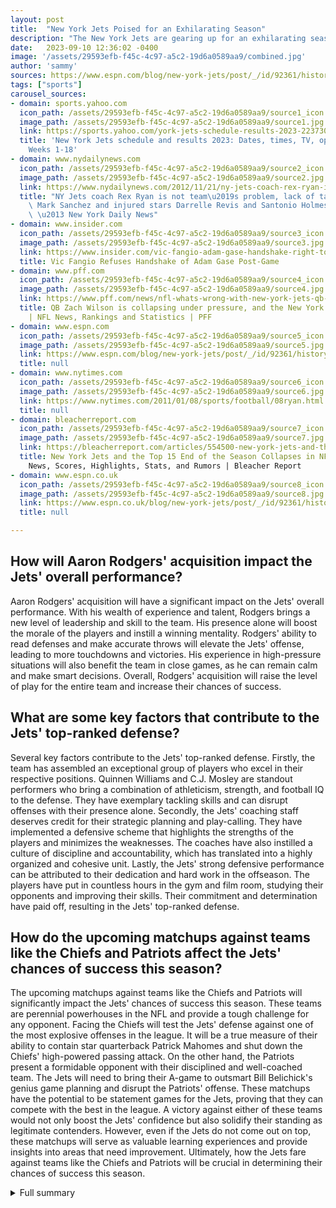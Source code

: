 ```yaml
---
layout: post
title:  "New York Jets Poised for an Exhilarating Season"
description: "The New York Jets are gearing up for an exhilarating season, filled with high expectations and thrilling storylines."
date:   2023-09-10 12:36:02 -0400
image: '/assets/29593efb-f45c-4c97-a5c2-19d6a0589aa9/combined.jpg'
author: 'sammy'
sources: https://www.espn.com/blog/new-york-jets/post/_/id/92361/history-says-jets-aaron-rodgers-always-wins-big-with-a-strong-defense https://sports.yahoo.com/york-jets-schedule-results-2023-223730098.html https://www.nytimes.com/2011/01/08/sports/football/08ryan.html https://www.nydailynews.com/2012/11/21/ny-jets-coach-rex-ryan-is-not-teams-problem-lack-of-talent-behind-mark-sanchez-and-injured-stars-darrelle-revis-and-santonio-holmes-are-problems/ https://www.insider.com/vic-fangio-adam-gase-handshake-right-to-the-locker-room-2020-10 https://bleacherreport.com/articles/554500-new-york-jets-and-the-top-15-end-of-the-season-collapses-in-nfl-history https://www.pff.com/news/nfl-whats-wrong-with-new-york-jets-qb-zach-wilson https://www.espn.co.uk/blog/new-york-jets/post/_/id/92361/history-says-jets-aaron-rodgers-always-wins-big-with-a-strong-defense
tags: ["sports"]
carousel_sources:
- domain: sports.yahoo.com
  icon_path: /assets/29593efb-f45c-4c97-a5c2-19d6a0589aa9/source1_icon.jpg
  image_path: /assets/29593efb-f45c-4c97-a5c2-19d6a0589aa9/source1.jpg
  link: https://sports.yahoo.com/york-jets-schedule-results-2023-223730098.html
  title: 'New York Jets schedule and results 2023: Dates, times, TV, opponents for
    Weeks 1-18'
- domain: www.nydailynews.com
  icon_path: /assets/29593efb-f45c-4c97-a5c2-19d6a0589aa9/source2_icon.jpg
  image_path: /assets/29593efb-f45c-4c97-a5c2-19d6a0589aa9/source2.jpg
  link: https://www.nydailynews.com/2012/11/21/ny-jets-coach-rex-ryan-is-not-teams-problem-lack-of-talent-behind-mark-sanchez-and-injured-stars-darrelle-revis-and-santonio-holmes-are-problems/
  title: "NY Jets coach Rex Ryan is not team\u2019s problem, lack of talent behind\
    \ Mark Sanchez and injured stars Darrelle Revis and Santonio Holmes are problems\
    \ \u2013 New York Daily News"
- domain: www.insider.com
  icon_path: /assets/29593efb-f45c-4c97-a5c2-19d6a0589aa9/source3_icon.jpg
  image_path: /assets/29593efb-f45c-4c97-a5c2-19d6a0589aa9/source3.jpg
  link: https://www.insider.com/vic-fangio-adam-gase-handshake-right-to-the-locker-room-2020-10
  title: Vic Fangio Refuses Handshake of Adam Gase Post-Game
- domain: www.pff.com
  icon_path: /assets/29593efb-f45c-4c97-a5c2-19d6a0589aa9/source4_icon.jpg
  image_path: /assets/29593efb-f45c-4c97-a5c2-19d6a0589aa9/source4.jpg
  link: https://www.pff.com/news/nfl-whats-wrong-with-new-york-jets-qb-zach-wilson
  title: QB Zach Wilson is collapsing under pressure, and the New York Jets need more
    | NFL News, Rankings and Statistics | PFF
- domain: www.espn.com
  icon_path: /assets/29593efb-f45c-4c97-a5c2-19d6a0589aa9/source5_icon.jpg
  image_path: /assets/29593efb-f45c-4c97-a5c2-19d6a0589aa9/source5.jpg
  link: https://www.espn.com/blog/new-york-jets/post/_/id/92361/history-says-jets-aaron-rodgers-always-wins-big-with-a-strong-defense
  title: null
- domain: www.nytimes.com
  icon_path: /assets/29593efb-f45c-4c97-a5c2-19d6a0589aa9/source6_icon.jpg
  image_path: /assets/29593efb-f45c-4c97-a5c2-19d6a0589aa9/source6.jpg
  link: https://www.nytimes.com/2011/01/08/sports/football/08ryan.html
  title: null
- domain: bleacherreport.com
  icon_path: /assets/29593efb-f45c-4c97-a5c2-19d6a0589aa9/source7_icon.jpg
  image_path: /assets/29593efb-f45c-4c97-a5c2-19d6a0589aa9/source7.jpg
  link: https://bleacherreport.com/articles/554500-new-york-jets-and-the-top-15-end-of-the-season-collapses-in-nfl-history
  title: New York Jets and the Top 15 End of the Season Collapses in NFL History |
    News, Scores, Highlights, Stats, and Rumors | Bleacher Report
- domain: www.espn.co.uk
  icon_path: /assets/29593efb-f45c-4c97-a5c2-19d6a0589aa9/source8_icon.jpg
  image_path: /assets/29593efb-f45c-4c97-a5c2-19d6a0589aa9/source8.jpg
  link: https://www.espn.co.uk/blog/new-york-jets/post/_/id/92361/history-says-jets-aaron-rodgers-always-wins-big-with-a-strong-defense
  title: null

---
```


## How will Aaron Rodgers' acquisition impact the Jets' overall performance?
Aaron Rodgers' acquisition will have a significant impact on the Jets' overall performance. With his wealth of experience and talent, Rodgers brings a new level of leadership and skill to the team. His presence alone will boost the morale of the players and instill a winning mentality. Rodgers' ability to read defenses and make accurate throws will elevate the Jets' offense, leading to more touchdowns and victories. His experience in high-pressure situations will also benefit the team in close games, as he can remain calm and make smart decisions. Overall, Rodgers' acquisition will raise the level of play for the entire team and increase their chances of success.

## What are some key factors that contribute to the Jets' top-ranked defense?
Several key factors contribute to the Jets' top-ranked defense. Firstly, the team has assembled an exceptional group of players who excel in their respective positions. Quinnen Williams and C.J. Mosley are standout performers who bring a combination of athleticism, strength, and football IQ to the defense. They have exemplary tackling skills and can disrupt offenses with their presence alone. Secondly, the Jets' coaching staff deserves credit for their strategic planning and play-calling. They have implemented a defensive scheme that highlights the strengths of the players and minimizes the weaknesses. The coaches have also instilled a culture of discipline and accountability, which has translated into a highly organized and cohesive unit. Lastly, the Jets' strong defensive performance can be attributed to their dedication and hard work in the offseason. The players have put in countless hours in the gym and film room, studying their opponents and improving their skills. Their commitment and determination have paid off, resulting in the Jets' top-ranked defense.

## How do the upcoming matchups against teams like the Chiefs and Patriots affect the Jets' chances of success this season?
The upcoming matchups against teams like the Chiefs and Patriots will significantly impact the Jets' chances of success this season. These teams are perennial powerhouses in the NFL and provide a tough challenge for any opponent. Facing the Chiefs will test the Jets' defense against one of the most explosive offenses in the league. It will be a true measure of their ability to contain star quarterback Patrick Mahomes and shut down the Chiefs' high-powered passing attack. On the other hand, the Patriots present a formidable opponent with their disciplined and well-coached team. The Jets will need to bring their A-game to outsmart Bill Belichick's genius game planning and disrupt the Patriots' offense. These matchups have the potential to be statement games for the Jets, proving that they can compete with the best in the league. A victory against either of these teams would not only boost the Jets' confidence but also solidify their standing as legitimate contenders. However, even if the Jets do not come out on top, these matchups will serve as valuable learning experiences and provide insights into areas that need improvement. Ultimately, how the Jets fare against teams like the Chiefs and Patriots will be crucial in determining their chances of success this season.




<details>
        <summary>Full summary</summary>
<p>With the acquisition of quarterback Aaron Rodgers and a top-ranked defense, the Jets are poised to make a splash in the NFL. Let's dive into the exciting details.</p>
<p>The Acquisition of Aaron Rodgers</p>
<p>The New York Jets have sent shockwaves through the NFL with the acquisition of superstar quarterback Aaron Rodgers. His arrival has injected a surge of optimism and excitement into the team and fanbase. Rodgers brings a wealth of experience and talent, having achieved remarkable success throughout his career. From multiple MVP awards to a Super Bowl victory, he is undoubtedly one of the greatest quarterbacks of this generation.</p>
<p>A Top-Ranked Defense</p>
<p>It's not just the addition of Rodgers that has fans buzzing; the Jets also boast a top-ranked defense that is feared by opposing teams. Led by stellar players, such as defensive tackle Quinnen Williams and linebacker C.J. Mosley, the defense is known for their ferocity and ability to disrupt offenses. They have consistently ranked among the league's best, earning the respect and admiration of fans and pundits alike.</p>
<p>Exciting Storylines</p>
<p>As the season unfolds, there are several exciting storylines to follow. The Jets' rivalry with their cross-town rivals, the New York Giants, is always heated and full of tension. The battle for bragging rights in the city will undoubtedly captivate fans. Additionally, matchups against powerhouse teams like the Kansas City Chiefs and the New England Patriots will be thrilling to watch. These games will be a true test of the Jets' mettle and determination to succeed.</p>
<p>Conclusion</p>
<p>The New York Jets have all the elements in place for an unforgettable season. With Aaron Rodgers leading the offense and a dominant defense, the team is poised to make a splash in the NFL. Fans can anticipate an exhilarating journey filled with excitement and anticipation. Get ready for a rollercoaster of emotions as the Jets soar to new heights!</p>
</details>